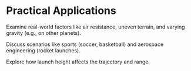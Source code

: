 # Practical Applications

Examine real-world factors like air resistance, uneven terrain, and varying gravity (e.g., on other planets).

Discuss scenarios like sports (soccer, basketball) and aerospace engineering (rocket launches).

Explore how launch height affects the trajectory and range.
